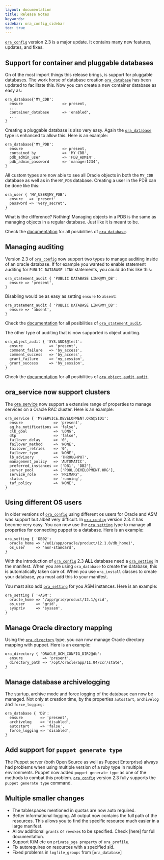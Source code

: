 ```yaml
---
layout: documentation
title: Release Notes
keywords:
sidebar: ora_config_sidebar
toc: true
---
```


[`ora_config`](/shop/products/puppet-ora_config-module) version 2.3 is a major update. It contains many new features,  updates, and fixes.

## Support for container and pluggable databases

On of the most import things this release brings, is support for pluggable databases. The work horse of database creation [`ora_database`](/docs/ora_config/ora_database.html) has been updated to facilitate this. Now you can create a new container database as easy as:

```puppet
ora_database{'MY_CDB':
  ensure                  => present,
  ...
  container_database      => 'enabled',
  ...
}
```

Creating a pluggable database is also very easy. Again the [`ora_database`](/docs/ora_config/ora_database.html) type is enhanced to allow this. Here is an example:

```puppet
ora_database{'MY_PDB':
  ensure                  => present,
  contained_by            => 'MY_CDB',
  pdb_admin_user          => 'PDB_ADMIN',
  pdb_admin_password      => 'manager1234',
}
```

All custom types are now able to see all Oracle objects in both the `MY_CDB` database as well as in the `MY_PDB` database. Creating a user in the PDB can be done like this:

```puppet
ora_user { 'MY_USER@MY_PDB':
  ensure   => 'present'
  password => 'very_secret',
}
```

What is the difference? Nothing! Managing objects in a PDB is the same as managing objects in a regular database. Just like it is meant to be.

Check the [documentation](/docs/ora_config/ora_database.html) for all posibilities of [`ora_database`](/docs/ora_config/ora_database.html).

## Managing auditing

Version 2.3 of [`ora_config`](/docs/ora_config/description.html) now support two types to manage auditing inside of an oracle database. If for example you wanted to enable statement auditing for `PUBLIC DATABASE LINK` statements, you could do this like this:

```puppet
ora_statement_audit { 'PUBLIC DATABASE LINK@MY_DB':
  ensure => 'present',
}
```

Disabling would be as easy as setting `ensure` to `absent`:

```puppet
ora_statement_audit { 'PUBLIC DATABASE LINK@MY_DB':
  ensure => 'absent',
}
```

Check the [documentation](/docs/ora_config/ora_statement_audit.html) for all posibilities of [`ora_statement_audit`](/docs/ora_config/ora_statement_audit.html).


The other type of auditing that is now supported is object auditing.

```puppet
ora_object_audit { 'SYS.AUD$@test':
  ensure            => 'present',
  comment_failure   => 'by_access',
  comment_success   => 'by_access',
  grant_failure     => 'my_session',
  grant_success     => 'by_session',
}
```
Check the [documentation](/docs/ora_config/ora_object_audit.html) for all posibilities of [`ora_object_audit_audit`](/docs/ora_config/ora_object_audit.html).

## ora_service now support clusters

The [ora_service]((/docs/ora_config/ora_service.html)) now support a extensive range of properties to manage services on a Oracle RAC cluster. Here is an example:

```puppet
ora_service { 'MYSERVICE.DEVELOPMENT.ORG@SID1':
  ensure              => 'present',
  aq_ha_notifications => 'false',
  clb_goal            => 'LONG',
  dtp                 => 'false',
  failover_delay      => '0',
  failover_method     => 'NONE',
  failover_retries    => '0',
  failover_type       => 'NONE',
  lb_advisory         => 'THROUGHPUT',
  management_policy   => 'AUTOMATIC',
  preferred_instances => ['DB1', 'DB2'],
  server_pool         => ['POOL.DEVELOPMENT.ORG'],
  service_role        => 'PRIMARY',
  status              => 'running',
  taf_policy          => 'NONE',
}
```

## Using different OS users

In older versions of [`ora_config`](/shop/products/puppet-ora_config-module) using different os users for Oracle and ASM was support but albeit very difficult. In [`ora_config`](/docs/ora_config/description.html) version 2.3. it has become very easy. You can now use the [`ora_setting`](/docs/ora_config/ora_setting.html) type to manage all properties for connecting puppet to a database. Here is an example:

```puppet
ora_setting { 'DB02':
  oracle_home => '/u01/app/oracle/product/12.1.0/db_home1',
  os_user     => 'non-standard',
}
```

With the introduction of [`ora_config`](/shop/products/puppet-ora_config-module) 2.3 **ALL** database need a [`ora_setting`](/docs/ora_config/ora_setting.html) in the manifest. When you are using `ora_database` to create the database, this is automatically taken care of. When you use `ora_install`  classes to create your database, you must add this to your manifest.

You mast also add [`ora_setting`](/docs/ora_config/ora_setting.html) for you ASM instances. Here is an example:

```puppet
ora_setting { '+ASM':
  oracle_home => '/app/grid/product/12.1/grid',
  os_user     => 'grid',
  syspriv     => 'sysasm',
}
```

## Manage Oracle directory mapping

Using the [`ora_directory`]((/docs/ora_config/ora_directory.html)) type, you can now manage Oracle directory mapping with puppet. Here is an example:

```puppet
ora_directory { 'ORACLE_OCM_CONFIG_DIR2@db':
  ensure         => 'present',
  directory_path => '/opt/oracle/app/11.04/ccr/state',
}
```
## Manage database archivelogging

The startup, archive mode and force logging of the database can now be managed. Not only at creation time, by the properties `autostart`, `archivelog` and `force_logging`:

```puppet
ora_database { 'DB':
  ensure        => 'present',
  archivelog    => 'disabled',
  autostart     => 'false',
  force_logging => 'disabled',
}
```

## Add support for `puppet generate type`

The Puppet server (both Open Source as well as Puppet Enterprise) always had problems when using multiple version of a ruby type in multiple environments. Puppet now added `puppet generate type` as one of the methods to combat this problem. [`ora_config`](/shop/products/puppet-ora_config-module) version 2.3 fully supports the `puppet generate type` command.

## Multiple smaller changes

- The tablespaces mentioned in quotas are now auto required.
- Better informational logging. All output now contains the full path of the resources. This allows you to find the specific resource much easier in a large manifest.
- Allow additional `grants` or `revokes` to be specified. Check [here] for full documentation.
- Support K/M etc on `private_sga property` of `ora_profile`.
- Fix autorequires on resources with a specified sid.
- Fixed problems in `logfile_groups` from [`ora_database`]

